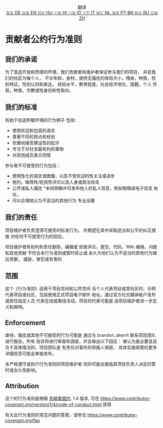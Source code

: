 <p align="center">
翻译 <br>
<a href=https://github.com/Ciphey/Ciphey/tree/master/translations/de/CODE_OF_CONDUCT.md>🇩🇪 DE   </a>
<a href=https://github.com/Ciphey/Ciphey/tree/master/CODE_OF_CONDUCT.md>🇬🇧 EN   </a>
<a href=https://github.com/Ciphey/Ciphey/tree/master/translations/hu/CODE_OF_CONDUCT.md>🇭🇺 HU   </a>
<a href=https://github.com/Ciphey/Ciphey/tree/master/translations/hi/CODE_OF_CONDUCT.md>🇮🇳 HI   </a>
<a href=https://github.com/Ciphey/Ciphey/tree/master/translations/id/CODE_OF_CONDUCT.md>🇮🇩 ID   </a>
<a href=https://github.com/Ciphey/Ciphey/tree/master/translations/it/CODE_OF_CONDUCT.md>🇮🇹 IT   </a>
<a href=https://github.com/Ciphey/Ciphey/tree/master/translations/nl/CODE_OF_CONDUCT.md>🇳🇱 NL   </a>
<a href=https://github.com/Ciphey/Ciphey/tree/master/translations/pt-br/CODE_OF_CONDUCT.md>🇧🇷 PT-BR   </a>
<a href=https://github.com/Ciphey/Ciphey/tree/master/translations/ru/CODE_OF_CONDUCT.md>🇷🇺 RU   </a>
<a href=https://github.com/Ciphey/Ciphey/tree/master/translations/zh/CODE_OF_CONDUCT.md>🇨🇳 ZH   </a>
</p>

# 贡献者公约行为准则

## 我们的承诺

为了营造开放和热情的环境，我们贡献者和维护者保证参与我们的项目，
并且我们的社区为每个人，
不论年龄，身材，提供无骚扰的体验大小，残疾，种族，性别特征，性别认同和表达，
经验水平，教育程度，社会经济地位，国籍，个人
外观，种族，宗教或性身份和性取向。

## 我们的标准

有助于创造积极环境的行为例子
包括:

- 使用欢迎和包容的语言
- 尊重不同的观点和经验
- 优雅地接受建设性的批评
- 专注于对社会最有利的事物
- 对其他成员表示同情

参与者不可接受的行为包括：

- 使用性化的语言或图像，以及不受欢迎的性关注或进步
- 拖钓，侮辱性/贬损性评论以及人身或政治攻击
- 公开或私人骚扰 \*未经明确许可发布他人的私人信息，例如物理或电子信息
  地址，
- 可以合理地认为不适当的其他行为
  专业设置

## 我们的责任

项目维护者负责澄清可接受的标准行为，
并期望在其中采取适当和公平的纠正措施
对任何不可接受行为的回应。

项目维护者有权利和责任删除，编辑或
拒绝评论，提交，代码，Wiki 编辑，问题和其他贡献
不符合本行为准则或暂时禁止或
永久为他们认为不适当的其他行为做出贡献，
威胁，冒犯或有害的

## 范围

这个《行为准则》适用于项目空间和公共空间
当个人代表项目或其社区时。示例
代表项目或社区，包括使用正式项目电子邮件
地址，通过官方社交媒体帐户发布或担任指定人员
代表在线或离线活动。项目的代表可能是
由项目维护者进一步定义和阐明。

## Enforcement

虐待，骚扰或其他不可接受的行为可能是
通过与 brandon_skerrit 联系项目团队进行报告。所有
投诉将进行审查和调查，并会做出以下回应：
被认为是必要且适合于具体情况的。项目团队是
有责任对事件的举报人保密。
具体实施政策的更多详细信息可能会单独发布。

未严格遵守或执行行为准则的项目维护者
信仰可能会面临其项目负责人决定的暂时或永久性影响。

## Attribution

这个的行为准则是根据 [贡献者盟约][主页], 1.4 版本,
可在 <https://www.contributor-covenant.org/version/1/4/code-of-conduct.html> 获得

[主页]: https://www.contributor-covenant.org

有关此行为准则的常见问题的答案，请参见
<https://www.contributor-covenant.org/faq>
